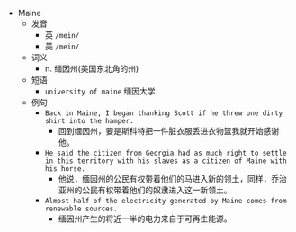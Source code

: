- Maine
  - 发音
    - 英 `/mein/`
    - 美 `/mein/`
  - 词义
    - n. 缅因州(美国东北角的州)
  - 短语
    - `university of maine` 缅因大学 
  - 例句
    - `Back in Maine, I began thanking Scott if he threw one dirty shirt into the hamper.`
      - 回到缅因州，要是斯科特把一件脏衣服丢进衣物篮我就开始感谢他。
    - `He said the citizen from Georgia had as much right to settle in this territory with his slaves as a citizen of Maine with his horse.`
      - 他说，缅因州的公民有权带着他们的马进入新的领土，同样，乔治亚州的公民有权带着他们的奴隶进入这一新领土。
    - `Almost half of the electricity generated by Maine comes from renewable sources.`
      - 缅因州产生的将近一半的电力来自于可再生能源。

